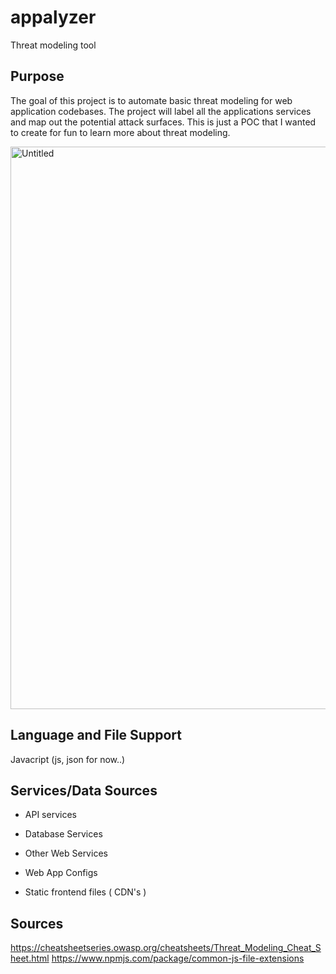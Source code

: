 # appalyzer

Threat modeling tool

## Purpose

The goal of this project is to automate basic threat modeling for web application codebases. The project will label all the applications services and map out the potential attack surfaces. This is just a POC that I wanted to create for fun to learn more about threat modeling.

<img width="900" alt="Untitled" src="https://user-images.githubusercontent.com/11414669/156855596-753bb2d7-8075-4eb6-844b-dc5f0cf10aa2.png">

## Language and File Support

Javacript (js, json for now..)

## Services/Data Sources

* API services

* Database Services

* Other Web Services

* Web App Configs

* Static frontend files ( CDN's )

## Sources

https://cheatsheetseries.owasp.org/cheatsheets/Threat_Modeling_Cheat_Sheet.html
https://www.npmjs.com/package/common-js-file-extensions




